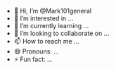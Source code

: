 - 👋 Hi, I’m @Mark101general
- 👀 I’m interested in ...
- 🌱 I’m currently learning ...
- 💞️ I’m looking to collaborate on ...
- 📫 How to reach me ...
- 😄 Pronouns: ...
- ⚡ Fun fact: ...

<!---
Mark101general/Mark101general is a ✨ special ✨ repository because its `README.md` (this file) appears on your GitHub profile.
You can click the Preview link to take a look at your changes.
--->
